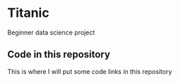 # Titanic
Beginner data science project

## Code in this repository
This is where I will put some code links in this repository
